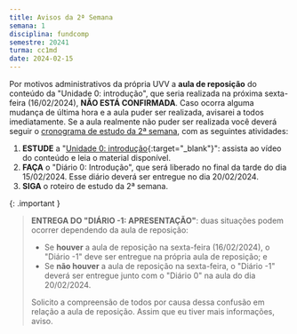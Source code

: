 ```yaml
---
title: Avisos da 2ª Semana
semana: 1
disciplina: fundcomp
semestre: 20241
turma: cc1md
date: 2024-02-15
---
```


Por motivos administrativos da própria UVV a **aula de reposição** do conteúdo
da "Unidade 0: introdução", que seria realizada na próxima sexta-feira
(16/02/2024), **NÃO ESTÁ CONFIRMADA**. Caso ocorra alguma mudança de última hora
e a aula puder ser realizada, avisarei a todos imediatamente. Se a aula
realmente não puder ser realizada você deverá seguir o [cronograma de estudo
da 2ª semana](/disciplinas/fundamentos_computacao/estudo/#re2sem), com as
seguintes atividades:

1. **ESTUDE** a "[Unidade 0:
   introdução](http://cmprz.me/cr6100bu0){:target="\_blank"}": assista ao
   vídeo do conteúdo e leia o material disponível.
1. **FAÇA** o "Diário 0: Introdução", que será liberado no final da tarde do
   dia 15/02/2024. Esse diário deverá ser entregue no dia 20/02/2024.
1. **SIGA** o roteiro de estudo da 2ª semana.

{: .important }
> **ENTREGA DO "DIÁRIO -1: APRESENTAÇÃO"**: duas situações podem ocorrer
> dependendo da aula de reposição:
>
> * Se **houver** a aula de reposição na sexta-feira (16/02/2024), o "Diário -1"
>   deve ser entregue na própria aula de reposição; e
> * Se **não houver** a aula de reposição na sexta-feira, o "Diário -1" deverá
>   ser entregue junto com o "Diário 0" na aula do dia 20/02/2024.
> 
> Solicito a compreensão de todos por causa dessa confusão em relação a aula de
> reposição. Assim que eu tiver mais informações, aviso.
